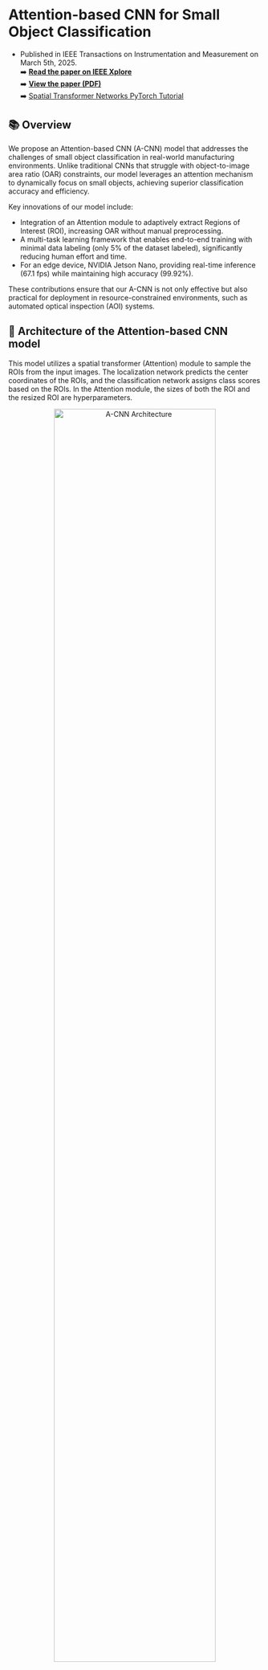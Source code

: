 # Attention-based CNN for Small Object Classification
* Published in IEEE Transactions on Instrumentation and Measurement on March 5th, 2025. <br>
➡️ **[Read the paper on IEEE Xplore](https://doi.org/10.1109/TIM.2025.3548240)** <br>
➡️ **<a href="https://drive.google.com/file/d/1Sd6pG3sAqparhOF8mNqujJR55c9HIqKY/view?usp=sharing" target="_blank">View the paper (PDF)</a>** <br>
➡️ <a href="https://docs.pytorch.org/tutorials/intermediate/spatial_transformer_tutorial.html" target="_blank">Spatial Transformer Networks PyTorch Tutorial</a>



## 📚 Overview
We propose an Attention-based CNN (A-CNN) model that addresses the challenges of small object classification in real-world manufacturing environments. Unlike traditional CNNs that struggle with object-to-image area ratio (OAR) constraints, our model leverages an  attention mechanism to dynamically focus on small objects, achieving superior classification accuracy and efficiency.

Key innovations of our model include:

- Integration of an Attention module to adaptively extract Regions of Interest (ROI), increasing OAR without manual preprocessing.
- A multi-task learning framework that enables end-to-end training with minimal data labeling (only 5% of the dataset labeled), significantly reducing human effort and time.
- For an edge device, NVIDIA Jetson Nano, providing real-time inference (67.1 fps) while maintaining high accuracy (99.92%).
  
These contributions ensure that our A-CNN is not only effective but also practical for deployment in resource-constrained environments, such as automated optical inspection (AOI) systems.


## 📂 Architecture of the Attention-based CNN model
This model utilizes a spatial transformer (Attention) module to sample the ROIs from the input images. The localization network predicts the center coordinates of the ROIs, and the classification network assigns class scores based on the ROIs. In the Attention module, the sizes of both the ROI and the resized ROI are hyperparameters.
<p align="center"> 
  <img src="https://github.com/user-attachments/assets/92532d03-2370-4742-80a9-56b42642bc15" alt="A-CNN Architecture" width="80%"> 
</p>


## Dataset
This dataset was created as part of our research. It is publicly available to facilitate reproducibility and further advancements in the field. <br>
➡️ <a href="https://drive.google.com/file/d/1-mJ-XuLnGw-MKrtD-E1y6Tp2aSlG_G97/view?usp=sharing" target="_blank">download dataset</a>

- **Images**:
  - `train data`: from device 0 
  - `test data`: from device 1
- **Labels**:
  - YOLO format labels corresponding to each image.    
<p align="center"> 
  <img src="https://github.com/user-attachments/assets/330c10ba-4341-4730-98d3-066826c86074" alt="Dataset Example" width="60%"> 
</p>

## Performance (updated after the paper publication)
The A-CNN model can be effectively trained end-to-end with minimal data labeling compared to object detection methods. Experimental results show that the proposed A-CNN model achieves a classification accuracy of **99.92%** and an inference speed of **62.9 fps** on the NVIDIA Jetson Nano platform, outperforming the smallest models of YOLOv5, YOLOv7, YOLOv8, YOLOv9 and YOLOv10, state-of-the-art object detection algorithms, in terms of both accuracy and latency. Notably, our model has 3.8× faster than the fastest YOLO model, underscoring its efficiency in real-time applications. These findings highlight the potential of the A-CNN model as an accurate and practical solution for small object classification.

**Comparison of the A-CNN with YOLO Object Detection Models**

| Model            | Params (M) | FLOPs<sup>f</sup> (G) | Input (resized) | Accuracy (%) | Latency<sup>a</sup> (ms) |
|:----------------:|:------------:|:--------------:|:-----------------:|:--------------:|:----------------:|
| YOLOv5-Nano     | **1.76**   | **1.55** | 640×480 | 99.67 | **61** |     
|                 |            | **0.67** | 416×312 | 97.92 | 61 |
|                 |            | **0.22** | 224×168 | 82.83 | 55 |
| YOLOv7-Tiny     | 6.02       | 4.95     | 640×480 | **99.83** | 135 |
|                 |            | 2.15     | 416×312 | 98.42 | 135 |
|                 |            | 0.69     | 224×168 |**95.33** | 130 |
| YOLOv8-Nano     | 3.01       | 3.01     | 640×480 | 98.95 | 72 |
|                 |            | 1.33     | 416×312 | 95.58 | **44** |
|                 |            | 0.43     | 224×168 | 64.00 | **44** |
| YOLOv9-Tiny     | 2.01       | 2.94     | 640×480 | 99.50 | 112 |
|                 |            |1.28      | 416×312 | 99.08 | 102 |
|                 |            | 0.41     | 224×168 | 77.08 | 95 |
| YOLOv10-Nano    | 2.71       | 3.15     | 640×480 | 99.75 | 84 |
|                 |            |1.36    | 416×312 | 99.33 | 59 |
|                 |            | 0.44     | 224×168 | 75.08 | 57 |
| A-CNN (base)     | 0.71  | 2.22 | 640×480 | 99.75 | **14.9 (6.2)** |
| A-CNN (best)     | 0.70  | 1.00 | 640×480 | 99.82 | 15.5 (6.3) |
| A-CNN (opt)      | 0.68  | 0.38 | 640×480 | **99.92** | 15.9 (6.6) |

**Notes:**
- <sup>f</sup> FLOPs in the forward process of model, excluding the pre- and post-processing for YOLO models.
- <sup>a</sup> End-to-end inference time measured on the **NVIDIA Jetson Nano**, including the pre- and post-processing.  
  Values in parentheses indicate inference time using **TensorRT with FP32 precision**.


## 📄 **Citation**
If you use this dataset, please cite the following paper:

> **Hyun-Yong Kim, Taek-Joon Yi, and Jong-Yun Lee**  
> _An Attention-based Convolutional Neural Network with Spatial Transformer Module for Automated Optical Inspection of Small Objects_  
> IEEE Transactions on Instrumentation and Measurement, 2025.  
> DOI: [10.1109/TIM.2025.3548240](https://doi.org/10.1109/TIM.2025.3548240)
